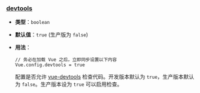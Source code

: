 ### [devtools](https://cn.vuejs.org/v2/api/#devtools)

- **类型**：`boolean`

- **默认值**：`true` (生产版为 `false`)

- **用法**：

  ```
  // 务必在加载 Vue 之后，立即同步设置以下内容
  Vue.config.devtools = true
  ```

  配置是否允许 [vue-devtools](https://github.com/vuejs/vue-devtools) 检查代码。开发版本默认为 `true`，生产版本默认为 `false`。生产版本设为 `true` 可以启用检查。